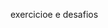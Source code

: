 
 exercicioe e desafios

 <a href="https://alexandrebsd.github.io/HTML-e-CSS/DESAFIOS%20MODULO%2001%20HTML+CSS/desafio%20Navegacao/amarela.html" Executar o Desafio de Navegacao > </a>
